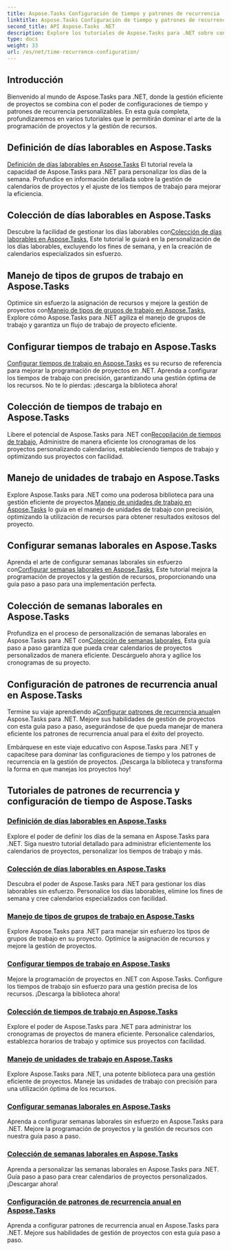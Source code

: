 ```yaml
---
title: Aspose.Tasks Configuración de tiempo y patrones de recurrencia
linktitle: Aspose.Tasks Configuración de tiempo y patrones de recurrencia
second_title: API Aspose.Tasks .NET
description: Explore los tutoriales de Aspose.Tasks para .NET sobre configuración de tiempo y patrones de recurrencia. Administre calendarios sin esfuerzo, personalice los tiempos de trabajo y optimice la programación de proyectos.
type: docs
weight: 33
url: /es/net/time-recurrence-configuration/
---
```

## Introducción

Bienvenido al mundo de Aspose.Tasks para .NET, donde la gestión eficiente de proyectos se combina con el poder de configuraciones de tiempo y patrones de recurrencia personalizables. En esta guía completa, profundizaremos en varios tutoriales que le permitirán dominar el arte de la programación de proyectos y la gestión de recursos.

## Definición de días laborables en Aspose.Tasks
[Definición de días laborables en Aspose.Tasks](./defining-weekdays/) El tutorial revela la capacidad de Aspose.Tasks para .NET para personalizar los días de la semana. Profundice en información detallada sobre la gestión de calendarios de proyectos y el ajuste de los tiempos de trabajo para mejorar la eficiencia.

## Colección de días laborables en Aspose.Tasks
Descubre la facilidad de gestionar los días laborables con[Colección de días laborables en Aspose.Tasks](./weekday-collection/), Este tutorial le guiará en la personalización de los días laborables, excluyendo los fines de semana, y en la creación de calendarios especializados sin esfuerzo.

## Manejo de tipos de grupos de trabajo en Aspose.Tasks
 Optimice sin esfuerzo la asignación de recursos y mejore la gestión de proyectos con[Manejo de tipos de grupos de trabajo en Aspose.Tasks](./workgroup-types/), Explore cómo Aspose.Tasks para .NET agiliza el manejo de grupos de trabajo y garantiza un flujo de trabajo de proyecto eficiente.

## Configurar tiempos de trabajo en Aspose.Tasks
[Configurar tiempos de trabajo en Aspose.Tasks](./working-times/) es su recurso de referencia para mejorar la programación de proyectos en .NET. Aprenda a configurar los tiempos de trabajo con precisión, garantizando una gestión óptima de los recursos. No te lo pierdas: ¡descarga la biblioteca ahora!

## Colección de tiempos de trabajo en Aspose.Tasks
 Libere el potencial de Aspose.Tasks para .NET con[Recopilación de tiempos de trabajo](./working-time-collection/), Administre de manera eficiente los cronogramas de los proyectos personalizando calendarios, estableciendo tiempos de trabajo y optimizando sus proyectos con facilidad.

## Manejo de unidades de trabajo en Aspose.Tasks
Explore Aspose.Tasks para .NET como una poderosa biblioteca para una gestión eficiente de proyectos.[Manejo de unidades de trabajo en Aspose.Tasks](./work-units/) lo guía en el manejo de unidades de trabajo con precisión, optimizando la utilización de recursos para obtener resultados exitosos del proyecto.

## Configurar semanas laborales en Aspose.Tasks
 Aprenda el arte de configurar semanas laborales sin esfuerzo con[Configurar semanas laborales en Aspose.Tasks](./configuring-workweeks/), Este tutorial mejora la programación de proyectos y la gestión de recursos, proporcionando una guía paso a paso para una implementación perfecta.

## Colección de semanas laborales en Aspose.Tasks
 Profundiza en el proceso de personalización de semanas laborales en Aspose.Tasks para .NET con[Colección de semanas laborales](./workweek-collection/), Esta guía paso a paso garantiza que pueda crear calendarios de proyectos personalizados de manera eficiente. Descárguelo ahora y agilice los cronogramas de su proyecto.

## Configuración de patrones de recurrencia anual en Aspose.Tasks
 Termine su viaje aprendiendo a[Configurar patrones de recurrencia anual](./yearly-recurrence-patterns/)en Aspose.Tasks para .NET. Mejore sus habilidades de gestión de proyectos con esta guía paso a paso, asegurándose de que pueda manejar de manera eficiente los patrones de recurrencia anual para el éxito del proyecto.

Embárquese en este viaje educativo con Aspose.Tasks para .NET y capacítese para dominar las configuraciones de tiempo y los patrones de recurrencia en la gestión de proyectos. ¡Descarga la biblioteca y transforma la forma en que manejas los proyectos hoy!
## Tutoriales de patrones de recurrencia y configuración de tiempo de Aspose.Tasks
### [Definición de días laborables en Aspose.Tasks](./defining-weekdays/)
Explore el poder de definir los días de la semana en Aspose.Tasks para .NET. Siga nuestro tutorial detallado para administrar eficientemente los calendarios de proyectos, personalizar los tiempos de trabajo y más.
### [Colección de días laborables en Aspose.Tasks](./weekday-collection/)
Descubra el poder de Aspose.Tasks para .NET para gestionar los días laborables sin esfuerzo. Personalice los días laborables, elimine los fines de semana y cree calendarios especializados con facilidad.
### [Manejo de tipos de grupos de trabajo en Aspose.Tasks](./workgroup-types/)
Explore Aspose.Tasks para .NET para manejar sin esfuerzo los tipos de grupos de trabajo en su proyecto. Optimice la asignación de recursos y mejore la gestión de proyectos.
### [Configurar tiempos de trabajo en Aspose.Tasks](./working-times/)
Mejore la programación de proyectos en .NET con Aspose.Tasks. Configure los tiempos de trabajo sin esfuerzo para una gestión precisa de los recursos. ¡Descarga la biblioteca ahora!
### [Colección de tiempos de trabajo en Aspose.Tasks](./working-time-collection/)
Explore el poder de Aspose.Tasks para .NET para administrar los cronogramas de proyectos de manera eficiente. Personalice calendarios, establezca horarios de trabajo y optimice sus proyectos con facilidad.
### [Manejo de unidades de trabajo en Aspose.Tasks](./work-units/)
Explore Aspose.Tasks para .NET, una potente biblioteca para una gestión eficiente de proyectos. Maneje las unidades de trabajo con precisión para una utilización óptima de los recursos.
### [Configurar semanas laborales en Aspose.Tasks](./configuring-workweeks/)
Aprenda a configurar semanas laborales sin esfuerzo en Aspose.Tasks para .NET. Mejore la programación de proyectos y la gestión de recursos con nuestra guía paso a paso.
### [Colección de semanas laborales en Aspose.Tasks](./workweek-collection/)
Aprenda a personalizar las semanas laborales en Aspose.Tasks para .NET. Guía paso a paso para crear calendarios de proyectos personalizados. ¡Descargar ahora!
### [Configuración de patrones de recurrencia anual en Aspose.Tasks](./yearly-recurrence-patterns/)
Aprenda a configurar patrones de recurrencia anual en Aspose.Tasks para .NET. Mejore sus habilidades de gestión de proyectos con esta guía paso a paso.